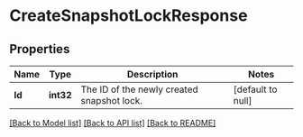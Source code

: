 # CreateSnapshotLockResponse

## Properties
Name | Type | Description | Notes
------------ | ------------- | ------------- | -------------
**Id** | **int32** | The ID of the newly created snapshot lock. | [default to null]

[[Back to Model list]](../README.md#documentation-for-models) [[Back to API list]](../README.md#documentation-for-api-endpoints) [[Back to README]](../README.md)


